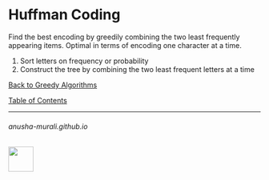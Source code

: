 # Huffman Coding

Find the best encoding by greedily combining the two least frequently appearing items. Optimal in terms of encoding one character at a time.

1. Sort letters on frequency or probability
2. Construct the tree by combining the two least frequent letters at a time

[Back to Greedy Algorithms](./greedy.md)

[Table of Contents](./cs124.md)

* * *
###### anusha-murali.github.io

<img src="https://github.com/anusha-murali/anusha-murali.github.io/assets/111596338/639243aa-2857-4595-a65a-7852762bb002" width="50" height="50"/>
